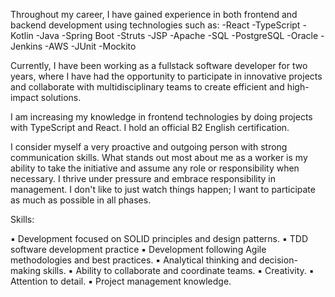 Throughout my career, I have gained experience in both frontend and backend development using technologies such as:
-React
-TypeScript
-Kotlin
-Java
-Spring Boot
-Struts
-JSP
-Apache
-SQL
-PostgreSQL
-Oracle
-Jenkins
-AWS
-JUnit
-Mockito

Currently, I have been working as a fullstack software developer for two years, where I have had the opportunity to participate in innovative projects and collaborate with multidisciplinary teams to create efficient and high-impact solutions.

I am increasing my knowledge in frontend technologies by doing projects with TypeScript and React. I hold an official B2 English certification.

I consider myself a very proactive and outgoing person with strong communication skills. What stands out most about me as a worker is my ability to take the initiative and assume any role or responsibility when necessary. I thrive under pressure and embrace responsibility in management. I don't like to just watch things happen; I want to participate as much as possible in all phases.

Skills:

 ▪️ Development focused on SOLID principles and design patterns.
 ▪️ TDD software development practice
 ▪️ Development following Agile methodologies and best practices.
 ▪️ Analytical thinking and decision-making skills.
 ▪️ Ability to collaborate and coordinate teams.
 ▪️ Creativity.
 ▪️ Attention to detail.
 ▪️ Project management knowledge.
